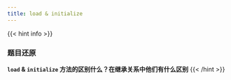 ```yaml
---
title: load & initialize
---
```


{{< hint info >}}
### 题目还原

**`load` & `initialize` 方法的区别什么？在继承关系中他们有什么区别**
{{< /hint >}}
